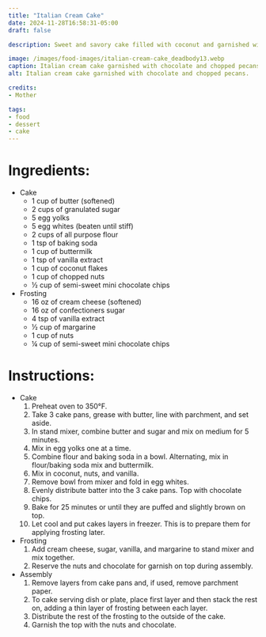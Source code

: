 ```yaml
---
title: "Italian Cream Cake"
date: 2024-11-28T16:58:31-05:00
draft: false

description: Sweet and savory cake filled with coconut and garnished with nuts and chocolate.

image: /images/food-images/italian-cream-cake_deadbody13.webp
caption: Italian cream cake garnished with chocolate and chopped pecans.
alt: Italian cream cake garnished with chocolate and chopped pecans.

credits:
- Mother

tags:
- food
- dessert
- cake
---
```


# Ingredients:
- Cake
    - 1 cup of butter (softened)
    - 2 cups of granulated sugar
    - 5 egg yolks
    - 5 egg whites (beaten until stiff)
    - 2 cups of all purpose flour
    - 1 tsp of baking soda
    - 1 cup of buttermilk
    - 1 tsp of vanilla extract
    - 1 cup of coconut flakes
    - 1 cup of chopped nuts
    - &frac12; cup of semi-sweet mini chocolate chips
- Frosting
    - 16 oz of cream cheese (softened)
    - 16 oz of confectioners sugar
    - 4 tsp of vanilla extract
    - &frac12; cup of margarine
    - 1 cup of nuts
    - &frac14; cup of semi-sweet mini chocolate chips

# Instructions:
- Cake
    1. Preheat oven to 350&deg;F.
    1. Take 3 cake pans, grease with butter, line with parchment, and set aside.
    1. In stand mixer, combine butter and sugar and mix on medium for 5 minutes.
    1. Mix in egg yolks one at a time.
    1. Combine flour and baking soda in a bowl. Alternating, mix in flour/baking soda mix and buttermilk.
    1. Mix in coconut, nuts, and vanilla.
    1. Remove bowl from mixer and fold in egg whites.
    1. Evenly distribute batter into the 3 cake pans. Top with chocolate chips.
    1. Bake for 25 minutes or until they are puffed and slightly brown on top.
    1. Let cool and put cakes layers in freezer. This is to prepare them for applying frosting later.
- Frosting
    1. Add cream cheese, sugar, vanilla, and margarine to stand mixer and mix together.
    1. Reserve the nuts and chocolate for garnish on top during assembly.
- Assembly
    1. Remove layers from cake pans and, if used, remove parchment paper.
    1. To cake serving dish or plate, place first layer and then stack the rest on, adding a thin layer of frosting between each layer.
    1. Distribute the rest of the frosting to the outside of the cake.
    1. Garnish the top with the nuts and chocolate.
